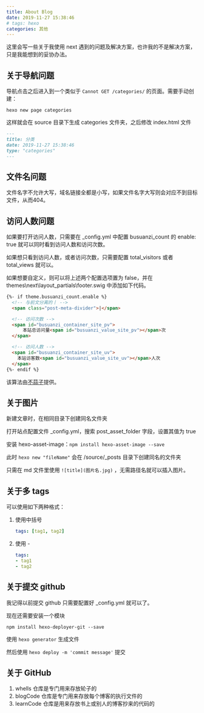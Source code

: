 ```yaml
---
title: About Blog
date: 2019-11-27 15:38:46
# tags: hexo
categories: 其他
---
```


这里会写一些关于我使用 next 遇到的问题及解决方案，也许我的不是解决方案，只是我能想到的妥协办法。

<!-- more -->

## 关于导航问题

导航点击之后进入到一个类似于 `Cannot GET /categories/` 的页面。需要手动创建：

```shell
hexo new page categories
```

这样就会在 source 目录下生成 categories 文件夹，之后修改 index.html 文件

```markdown
---
title: 分类
date: 2019-11-27 15:38:46
type: "categories"
---
```

## 文件名问题

文件名字不允许大写，域名链接全都是小写，如果文件名字大写则会对应不到目标文件，从而404。

## 访问人数问题

如果要打开访问人数，只需要在 _config.yml 中配置 busuanzi_count 的 enable: true 就可以同时看到访问人数和访问次数。

如果想只看到访问人数，或者访问次数，只需要配置 total_visitors 或者 total_views 就可以。

如果想要自定义，则可以将上述两个配置选项置为 false，并在 themes\next\layout\_partials\footer.swig 中添加如下代码。

```html
{%- if theme.busuanzi_count.enable %}
  <!-- 与前文分离的丨 -->
  <span class="post-meta-divider">|</span>

  <!-- 访问次数 -->
  <span id="busuanzi_container_site_pv">
      本站总访问量<span id="busuanzi_value_site_pv"></span>次
  </span>

  <!-- 访问人数 -->
  <span id="busuanzi_container_site_uv">
    本站访客数<span id="busuanzi_value_site_uv"></span>人次
  </span>
{%- endif %}
```

该算法由[不蒜子](http://ibruce.info/2015/04/04/busuanzi/)提供。

## 关于图片

新建文章时，在相同目录下创建同名文件夹

打开站点配置文件 _config.yml，搜索 post_asset_folder 字段，设置其值为 true

安装 hexo-asset-image：`npm install hexo-asset-image --save`

此时 `hexo new "fileName"` 会在 /source/_posts 目录下创建同名的文件夹

只需在 md 文件里使用 `![title](图片名.jpg)` ，无需路径名就可以插入图片。

## 关于多 tags

可以使用如下两种格式：

1. 使用中括号

    ```yaml
    tags: [tag1, tag2]
    ```

2. 使用 -

    ```yaml
    tags:
    - tag1
    - tag2
    ```

## 关于提交 github

我记得以前提交 github 只需要配置好 _config.yml 就可以了。

现在还需要安装一个模块

```shell
npm install hexo-deployer-git --save
```

使用 `hexo generator` 生成文件

然后使用 `hexo deploy -m 'commit message'` 提交

## 关于 GitHub

1. whells 仓库是专门用来存放轮子的
2. blogCode 仓库是专门用来存放每个博客的执行文件的
3. learnCode 仓库是用来存放书上或别人的博客抄来的代码的
